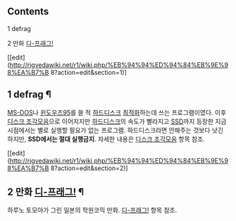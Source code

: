 ## Contents

    

1 defrag

2 만화 [디-프래그!](%EB%94%94-%ED%94%84%EB%9E%98%EA%B7%B8%21.md)

[[edit](http://rigvedawiki.net/r1/wiki.php/%EB%94%94%ED%94%84%EB%9E%98%EA%B7%B
8?action=edit&section=1)]

## 1 defrag ¶

[MS-DOS](MS-DOS.md)나 [윈도우즈95](%EC%9C%88%EB%8F%84%EC%9A%B0%EC%A6%88%2095.md)를 쓸 적
[하드디스크](%ED%95%98%EB%93%9C%EB%94%94%EC%8A%A4%ED%81%AC.md)
[최적화](%EC%B5%9C%EC%A0%81%ED%99%94.md)하는데 쓰는 프로그램이였다. 이후 [디스크 조각모음](%EB%94%94%EC%8A%A4%ED%81%AC%20%EC%A1%B0%EA%B0%81%EB%AA%A8%EC%9D%8C.md)으로 이어지지만
[하드디스크](%ED%95%98%EB%93%9C%EB%94%94%EC%8A%A4%ED%81%AC.md)의 속도가 빨라지고
[SSD](SSD.md)까지 등장한 지금 시점에서는 별로 실행할 필요가 없는 프로그램. 하드디스크라면 안해주는 것보다 낫긴 하지만,
**SSD에서는 절대 실행금지**. 자세한 내용은 [디스크 조각모음](%EB%94%94%EC%8A%A4%ED%81%AC%20%EC%A1%B0%EA%B0%81%EB%AA%A8%EC%9D%8C.md) 항목 참조.

[[edit](http://rigvedawiki.net/r1/wiki.php/%EB%94%94%ED%94%84%EB%9E%98%EA%B7%B
8?action=edit&section=2)]

## 2 만화 [디-프래그!](%EB%94%94-%ED%94%84%EB%9E%98%EA%B7%B8%21.md) ¶

하루노 토모야가 그린 일본의 학원코믹 만화.
[디-프래그!](%EB%94%94-%ED%94%84%EB%9E%98%EA%B7%B8%21.md) 항목 참조.

